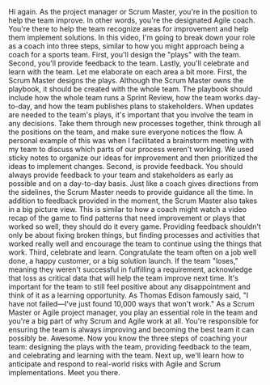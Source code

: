 Hi again. As the project manager or Scrum Master, you're in the position to help
the team improve. In other words, you're the designated Agile coach. You're
there to help the team recognize areas for improvement and help them implement
solutions. In this video, I'm going to break down your role as a coach into
three steps, similar to how you might approach being a coach for a sports team.
First, you'll design the "plays" with the team. Second, you'll provide feedback
to the team. Lastly, you'll celebrate and learn with the team. Let me elaborate
on each area a bit more. First, the Scrum Master designs the plays. Although the
Scrum Master owns the playbook, it should be created with the whole team. The
playbook should include how the whole team runs a Sprint Review, how the team
works day-to-day, and how the team publishes plans to stakeholders. When updates
are needed to the team's plays, it's important that you involve the team in any
decisions. Take them through new processes together, think through all the
positions on the team, and make sure everyone notices the flow. A personal
example of this was when I facilitated a brainstorm meeting with my team to
discuss which parts of our process weren't working. We used sticky notes to
organize our ideas for improvement and then prioritized the ideas to implement
changes. Second, is provide feedback. You should always provide feedback to your
team and stakeholders as early as possible and on a day-to-day basis. Just like
a coach gives directions from the sidelines, the Scrum Master needs to provide
guidance all the time. In addition to feedback provided in the moment, the Scrum
Master also takes in a big picture view. This is similar to how a coach might
watch a video recap of the game to find patterns that need improvement or plays
that worked so well, they should do it every game. Providing feedback shouldn't
only be about fixing broken things, but finding processes and activities that
worked really well and encourage the team to continue using the things that
work. Third, celebrate and learn. Congratulate the team often on a job well
done, a happy customer, or a big solution launch. If the team "loses," meaning
they weren't successful in fulfilling a requirement, acknowledge that loss as
critical data that will help the team improve next time. It's important for the
team to still feel positive about any disappointment and think of it as a
learning opportunity. As Thomas Edison famously said, "I have not failed—I've
just found 10,000 ways that won't work." As a Scrum Master or Agile project
manager, you play an essential role in the team and you're a big part of why
Scrum and Agile work at all. You're responsible for ensuring the team is always
improving and becoming the best team it can possibly be. Awesome. Now you know
the three steps of coaching your team: designing the plays with the team,
providing feedback to the team, and celebrating and learning with the team. Next
up, we'll learn how to anticipate and respond to real-world risks with Agile and
Scrum implementations.  Meet you there.
